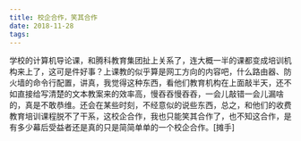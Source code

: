 ```yaml
---
title: 校企合作，笑其合作
date: 2018-11-28
tags:
---
```

学校的计算机导论课，和腾科教育集团扯上关系了，连大概一半的课都变成培训机构来上了，这可是件好事？上课教的似乎算是网工方向的内容吧，什么路由器、防火墙的命令行配置，讲真，我觉得这种东西，看他们教育机构在上面敲半天，还不如直接给写清楚的文本教案来的效率高，慢吞吞慢吞吞，一会儿敲错一会儿漏啥的，真是不敢恭维。还会在某些时刻，不经意似的说些东西，总之，和他们的收费教育培训课程脱不了干系，这校企合作，我也只能笑其合作了，也不知这合作，是有多少幕后受益者还是真的只是简简单单的一个校企合作。[摊手]